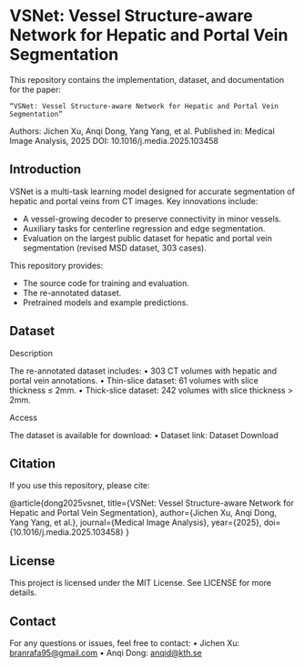 # VSNet: Vessel Structure-aware Network for Hepatic and Portal Vein Segmentation

This repository contains the implementation, dataset, and documentation for the paper:

	“VSNet: Vessel Structure-aware Network for Hepatic and Portal Vein Segmentation”
Authors: Jichen Xu, Anqi Dong, Yang Yang, et al.
Published in: Medical Image Analysis, 2025
DOI: 10.1016/j.media.2025.103458



## Introduction

VSNet is a multi-task learning model designed for accurate segmentation of hepatic and portal veins from CT images. Key innovations include: 

- A vessel-growing decoder to preserve connectivity in minor vessels.
- Auxiliary tasks for centerline regression and edge segmentation.
- Evaluation on the largest public dataset for hepatic and portal vein segmentation (revised MSD dataset, 303 cases).

This repository provides:
- The source code for training and evaluation.
- The re-annotated dataset.
- Pretrained models and example predictions.


## Dataset

Description

The re-annotated dataset includes:
	•	303 CT volumes with hepatic and portal vein annotations.
	•	Thin-slice dataset: 61 volumes with slice thickness ≤ 2mm.
	•	Thick-slice dataset: 242 volumes with slice thickness > 2mm.

Access

The dataset is available for download:
	•	Dataset link: Dataset Download


## Citation

If you use this repository, please cite:

@article{dong2025vsnet,
  title={VSNet: Vessel Structure-aware Network for Hepatic and Portal Vein Segmentation},
  author={Jichen Xu, Anqi Dong, Yang Yang, et al.},
  journal={Medical Image Analysis},
  year={2025},
  doi={10.1016/j.media.2025.103458}
}


## License

This project is licensed under the MIT License. See LICENSE for more details.


## Contact

For any questions or issues, feel free to contact:
        •	Jichen Xu: branrafa95@gmail.com
	•	Anqi Dong: anqid@kth.se
 
